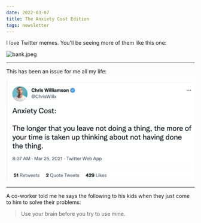 ```yaml
---
date: 2022-03-07
title: The Anxiety Cost Edition
tags: newsletter
---
```


I love Twitter memes. You'll be seeing more of them like this one:

![bank.jpeg](https://raw.githubusercontent.com/muneer78/muneer78.github.io/master/images/insert.jpg)
___

This has been an issue for me all my life:

![anxietycost](https://raw.githubusercontent.com/muneer78/muneer78.github.io/master/images/anxietycost.png)
___

A co-worker told me he says the following to his kids when they just come to him to solve their problems:

> Use your brain before you try to use mine.
